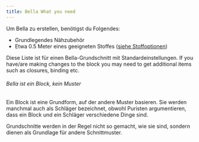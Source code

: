 ```yaml
---
title: Bella What you need
---
```


Um Bella zu erstellen, benötigst du Folgendes:

- Grundlegendes Nähzubehör
- Etwa 0.5 Meter eines geeigneten Stoffes ([siehe Stoffoptionen](/docs/patterns/bella/fabric/))

Diese Liste ist für einen Bella-Grundschnitt mit Standardeinstellungen. If you have/are making changes to the block you may need to get additional items such as closures, binding etc.

<Note>

###### Bella ist ein Block, kein Muster

Ein Block ist eine Grundform, auf der andere Muster basieren.
Sie werden manchmal auch als Schläger bezeichnet, obwohl Puristen argumentieren, dass ein Block und ein Schläger verschiedene Dinge sind.

Grundschnitte werden in der Regel nicht so gemacht, wie sie sind, sondern dienen als Grundlage für andere Schnittmuster.

</Note>

